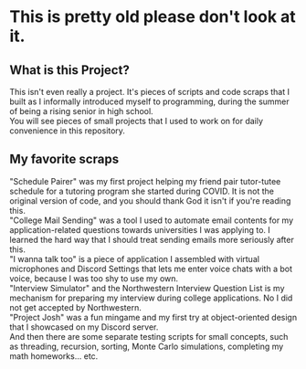 # This is pretty old please don't look at it.

## What is this Project?
This isn't even really a project. It's pieces of scripts and code scraps that I built as I informally introduced myself to programming, during the summer of being a rising senior in high school.  
You will see pieces of small projects that I used to work on for daily convenience in this repository.  

## My favorite scraps
"Schedule Pairer" was my first project helping my friend pair tutor-tutee schedule for a tutoring program she started during COVID. It is not the original version of code, and you should thank  God it isn't if you're reading this.  
"College Mail Sending" was a tool I used to automate email contents for my application-related questions towards universities I was applying to. I learned the hard way that I should treat sending emails more seriously after this.  
"I wanna talk too" is a piece of application I assembled with virtual microphones and Discord Settings that lets me enter voice chats with a bot voice, because I was too shy to use my own.  
"Interview Simulator" and the Northwestern Interview Question List is my mechanism for preparing my interview during college applications. No I did not get accepted by Northwestern.  
"Project Josh" was a fun mingame and my first try at object-oriented design that I showcased on my Discord server.  
And then there are some separate testing scripts for small concepts, such as threading, recursion, sorting, Monte Carlo simulations, completing my math homeworks... etc.
